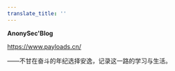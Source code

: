 ```yaml
---
translate_title: ''
---
```

**AnonySec'Blog**

https://www.payloads.cn/

——不甘在奋斗的年纪选择安逸，记录这一路的学习与生活。